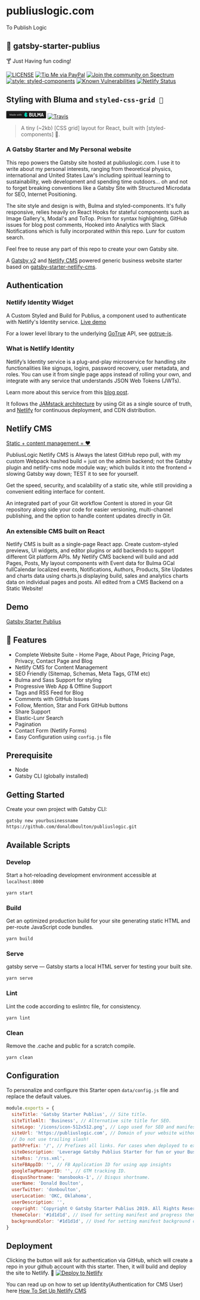 # publiuslogic.com

To Publish Logic

## 🚀 gatsby-starter-publius

🍸 Just Having fun coding!

[![LICENSE](https://img.shields.io/badge/license-MIT-lightgrey.svg)](https://raw.githubusercontent.com/donaldboulton/publiuslogic/master/LICENSE.txt)
[![Tip Me via PayPal](https://img.shields.io/badge/PayPal-tip%20me-green.svg?logo=paypal)](https://www.paypal.me/donaldboulton)
[![Join the community on Spectrum](https://withspectrum.github.io/badge/badge.svg)](https://spectrum.chat/?t=fa5cdbee-00bf-4ca8-be8f-f150a6f643e1)
[![style: styled-components](https://img.shields.io/badge/style-%F0%9F%92%85%20styled--components-orange.svg?colorB=daa357&colorA=db748e)](https://github.com/styled-components/styled-components)
[![Known Vulnerabilities](https://snyk.io/test/github/donaldboulton/publiuslogic/badge.svg)](https://snyk.io/test/github/donaldboulton/publiuslogic/)
[![Netlify Status](https://api.netlify.com/api/v1/badges/27d2be12-eb4a-4da2-a471-aea92e199948/deploy-status)](https://app.netlify.com/sites/publiuslogic/deploys)

## Styling with Bluma and `styled-css-grid 🍱`

[![made with bluma](/made-with-bulma--dark-20.png)](https://bulma.io/)
[![Travis](https://img.shields.io/travis/azz/styled-css-grid.svg?style=flat-square)](https://travis-ci.org/azz/styled-css-grid)

> A tiny (~2kb) [CSS grid] layout for React, built with [styled-components] 💅.

### A Gatsby Starter and My Personal website

This repo powers the Gatsby site hosted at publiuslogic.com. I use it to write about my personal interests, ranging from theoretical physics, international and United States Law's including spiritual learning to sustainability, web development and spending time outdoors... oh and not to forget breaking conventions like a Gatsby Site with Structured Microdata for SEO, Internet Positioning.

The site style and design is with, Bulma and styled-components. It's fully responsive, relies heavily on React Hooks for stateful components such as Image Gallery's, Modal's and ToTop. 
Prism for syntax highlighting, GitHub issues for blog post comments, Hooked into Analytics with Slack Notifications which is fully incorporated within this repo.
Lunr for custom search.

Feel free to reuse any part of this repo to create your own Gatsby site.

A [Gatsby v2](https://www.gatsbyjs.org/) and [Netlify CMS](https://www.netlifycms.org) powered generic business website starter based on [gatsby-starter-netlify-cms](https://github.com/AustinGreen/gatsby-starter-netlify-cms).

## Authentication

### Netlify Identity Widget

A Custom Styled and Build for Publius, a component used to authenticate with Netlify's Identity service.
[Live demo](https://identity.netlify.com)

For a lower level library to the underlying [GoTrue](https://github.com/netlify/gotrue) API, see
[gotrue-js](https://github.com/netlify/gotrue-js).

### What is Netlify Identity

Netlify’s Identity service is a plug-and-play microservice for handling site
functionalities like signups, logins, password recovery, user metadata, and
roles. You can use it from single page apps instead of rolling your own, and
integrate with any service that understands JSON Web Tokens (JWTs).

Learn more about this service from this
[blog post](https://www.netlify.com/blog/2017/09/07/introducing-built-in-identity-service-to-streamline-user-management/).

It follows the [JAMstack architecture](https://jamstack.org) by using Git as a single source of truth, and [Netlify](https://www.netlify.com) for continuous deployment, and CDN distribution.

## Netlify CMS

[Static + content management = ♥](https://www.netlifycms.org/)

PubliusLogic Netlify CMS is Always the latest GitHub repo pull, with my custom Webpack hashed build = just on the admin backend; not the Gatsby plugin and netlify-cms node module way; which builds it into the frontend = slowing Gatsby way down; TEST it to see for yourself.

Get the speed, security, and scalability of a static site, while still providing a convenient editing interface for content.

An integrated part of your Git workflow
Content is stored in your Git repository along side your code for easier versioning, multi-channel publishing, and the option to handle content updates directly in Git.

### An extensible CMS built on React

Netlify CMS is built as a single-page React app. Create custom-styled previews, UI widgets, and editor plugins or add backends to support different Git platform APIs.
My Netlify CMS backend will build and add Pages, Posts, My layout components with Event data for Bulma GCal fullCalendar localized events, Notifications, Authors, Products, Site Updates and charts data using charts.js displaying build, sales and analytics charts data on individual pages and posts. All edited from a CMS Backend on a Static Website!

## Demo

[Gatsby Starter Publius](https://publiuslogic.com)

## 🧐 Features

* Complete Website Suite - Home Page, About Page, Pricing Page, Privacy, Contact Page and Blog
* Netlify CMS for Content Management
* SEO Friendly (Sitemap, Schemas, Meta Tags, GTM etc)
* Bulma and Sass Support for styling
* Progressive Web App & Offline Support
* Tags and RSS Feed for Blog
* Comments with GitHub Issues
* Follow, Mention, Star and Fork GitHub buttons
* Share Support
* Elastic-Lunr Search
* Pagination
* Contact Form (Netlify Forms)
* Easy Configuration using `config.js` file

## Prerequisite

* Node
* Gatsby CLI (globally installed)

## Getting Started

Create your own project with Gatsby CLI:
```shell
gatsby new yourbusinessname https://github.com/donaldboulton/publiuslogic.git 
```

## Available Scripts

### Develop

Start a hot-reloading development environment accessible at `localhost:8000`
```shell
yarn start
```

### Build

Get an optimized production build for your site generating static HTML and per-route JavaScript code bundles.
```shell
yarn build
```

### Serve

gatsby serve — Gatsby starts a local HTML server for testing your built site.
```shell
yarn serve
```

### Lint

Lint the code according to eslintrc file, for consistency.
```shell
yarn lint
```

### Clean

Remove the .cache and public for a scratch compile.
```shell
yarn clean
```

## Configuration

To personalize and configure this Starter open `data/config.js` file and replace the default values.

```javascript
module.exports = {
  siteTitle: 'Gatsby Starter Publius', // Site title.
  siteTitleAlt: 'Business', // Alternative site title for SEO.
  siteLogo: '/icons/icon-512x512.png', // Logo used for SEO and manifest.
  siteUrl: 'https://publiuslogic.com', // Domain of your website without pathPrefix.
  // Do not use trailing slash!
  pathPrefix: '/', // Prefixes all links. For cases when deployed to example.github.io/gatsby-starter-business/.
  siteDescription: 'Leverage Gatsby Publius Starter for fun or your Business.', // Website description used for RSS feeds/meta description tag.
  siteRss: '/rss.xml',
  siteFBAppID: '', // FB Application ID for using app insights
  googleTagManagerID: '', // GTM tracking ID.
  disqusShortname: 'mansbooks-1', // Disqus shortname.
  userName: 'Donald Boulton',
  userTwitter: 'donboulton',
  userLocation: 'OKC, Oklahoma',
  userDescription: '',
  copyright: 'Copyright © Gatsby Starter Publius 2019. All Rights Reserved.', // Copyright string for the footer of the website and RSS feed.
  themeColor: '#1d1d1d', // Used for setting manifest and progress theme colors.
  backgroundColor: '#1d1d1d', // Used for setting manifest background color.
}

```

## Deployment

Clicking the button will ask for authentication via GitHub, which will create a repo in your github account with this starter. Then, it will build and deploy the site to Netlify.
💫
<a href="https://app.netlify.com/start/deploy?repository=https://github.com/donaldboulton/publiuslogic&amp;stack=cms"><img src="https://www.netlify.com/img/deploy/button.svg" alt="Deploy to Netlify"></a>

You can read up on how to set up Identity(Authentication for CMS User) here [How To Set Up Netlify CMS](https://www.netlifycms.org/docs/add-to-your-site/)
